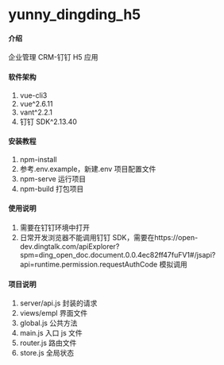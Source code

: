 # yunny_dingding_h5

#### 介绍

企业管理 CRM-钉钉 H5 应用

#### 软件架构

1.  vue-cli3
2.  vue^2.6.11
3.  vant^2.2.1
4.  钉钉 SDK^2.13.40

#### 安装教程

1.  npm-install
2.  参考.env.example，新建.env 项目配置文件
3.  npm-serve 运行项目
4.  npm-build 打包项目

#### 使用说明

1.  需要在钉钉环境中打开
2.  日常开发浏览器不能调用钉钉 SDK，需要在https://open-dev.dingtalk.com/apiExplorer?spm=ding_open_doc.document.0.0.4ec82ff47fuFV1#/jsapi?api=runtime.permission.requestAuthCode 模拟调用

#### 项目说明

1.  server/api.js 封装的请求
2.  views/empl 界面文件
3.  global.js 公共方法
4.  main.js 入口 js 文件
5.  router.js 路由文件
6.  store.js 全局状态
